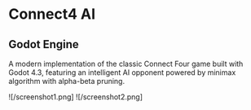 # Connect4 AI
## Godot Engine
A modern implementation of the classic Connect Four game built with Godot 4.3, featuring an intelligent AI opponent powered by minimax algorithm with alpha-beta pruning.

![/screenshot1.png]
![/screenshot2.png]
